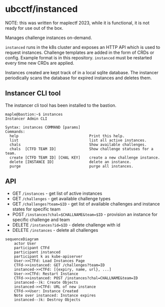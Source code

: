 # ubcctf/instanced
NOTE: this was written for maplectf 2023, while it is functional, it is not ready for use out of the box.

Manages challenge instances on-demand.

`instanced` runs in the k8s cluster and exposes an HTTP API which is used to request instances.
Challenge templates are added in the form of CRDs or config. Example format is in this repository.
`instanced` must be restarted every time new CRDs are applied.

Instances created are kept track of in a local sqlite database. The instancer periodically scans the database for expired instances and deletes them.

## Instancer CLI tool
The instancer cli tool has been installed to the bastion.
```
maple@bastion:~$ instances
Instancer Admin CLI

Syntax: instances COMMAND [params]
Commands:
  help                                Print this help.
  list                                list all active instances.
  chals                               Show available challenges.
  chals  [CTFD TEAM ID]               Show challenge statuses for a team.
  create [CTFD TEAM ID] [CHAL KEY]    create a new challenge instance.
  delete [INSTANCE ID]                delete an instance.
  purge                               purge all instances.
```



## API
- GET `/instances` - get list of active instances
- GET `/challenges` - get available challenge types
- GET `/challenges?team=$ID` - get list of available challenges and instance states for specific team
- POST `/instances?chal=$CHALLNAME&team=$ID` - provision an instance for specific challenge and team
- DELETE `/instances?id=$ID` - delete challenge with id
- DELETE `/instances` - delete all challenges


```mermaid
sequenceDiagram
    actor User
    participant CTFd
    participant instanced
    participant k as kube-apiserver
    User->>CTFd: Load Instances Page
    CTFd->>instanced: GET /challenges?team=ID
    instanced->>CTFd: [{expiry, name, url}, ...]
    User->>CTFd: Restart Instance
    CTFd->>instanced: POST /instances?chal=CHALLNAME&team=ID
    instanced--)k: Create Objects
    instanced->>CTFd: URL of new instance
    CTFd->>User: Instance Created
    Note over instanced: Instance expires
    instanced--)k: Destroy Objects
```
